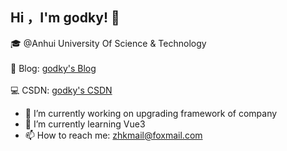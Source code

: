 ## Hi ，I'm godky! :wave:
<!--
<img align='right' src="https://github-readme-stats.vercel.app/api?username=godky&show_icons=true&theme=radical">  </br>  
- 👯 I’m looking to collaborate on ...
- 🤔 I’m looking for help with ...
- 💬 Ask me about ...
- 😄 Pronouns: ...
- ⚡ Fun fact: ...
-->
🎓 @Anhui University Of Science & Technology </br>  
📰 Blog:  [godky's Blog](https://z98k.cn/) </br>  
:computer: CSDN: [godky's CSDN](https://blog.csdn.net/a357951314?spm=1010.2135.3001.5113)
- 🔭 I’m currently working on upgrading framework of company
- 🌱 I’m currently learning Vue3
- 📫 How to reach me: zhkmail@foxmail.com
